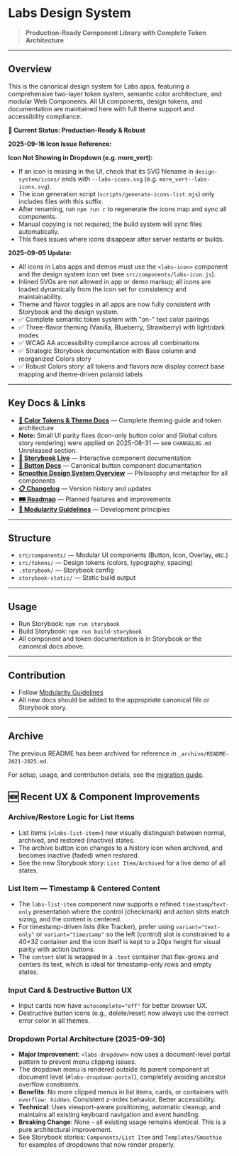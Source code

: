 # Labs Design System

> **Production-Ready Component Library with Complete Token Architecture**

---

## Overview

This is the canonical design system for Labs apps, featuring a comprehensive two-layer token system, semantic color architecture, and modular Web Components. All UI components, design tokens, and documentation are maintained here with full theme support and accessibility compliance.


**🎯 Current Status: Production-Ready & Robust**

**2025-09-16 Icon Issue Reference:**

**Icon Not Showing in Dropdown (e.g. more_vert):**
- If an icon is missing in the UI, check that its SVG filename in `design-system/icons/` ends with `--labs-icons.svg` (e.g. `more_vert--labs-icons.svg`).
- The icon generation script (`scripts/generate-icons-list.mjs`) only includes files with this suffix.
- After renaming, run `npm run r` to regenerate the icons map and sync all components.
- Manual copying is not required; the build system will sync files automatically.
- This fixes issues where icons disappear after server restarts or builds.

**2025-09-05 Update:**
- All icons in Labs apps and demos must use the `<labs-icon>` component and the design system icon set (see `src/components/labs-icon.js`).
- Inlined SVGs are not allowed in app or demo markup; all icons are loaded dynamically from the icon set for consistency and maintainability.
- Theme and flavor toggles in all apps are now fully consistent with Storybook and the design system.
- ✅ Complete semantic token system with "on-" text color pairings
- ✅ Three-flavor theming (Vanilla, Blueberry, Strawberry) with light/dark modes
- ✅ WCAG AA accessibility compliance across all combinations
- ✅ Strategic Storybook documentation with Base column and reorganized Colors story
- ✅ Robust Colors story: all tokens and flavors now display correct base mapping and theme-driven polaroid labels

---



## Key Docs & Links

- **[🎨 Color Tokens & Theme Docs](src/styles/COLORS-DOCS.md)** — Complete theming guide and token architecture
 - **Note:** Small UI parity fixes (icon-only button color and Global colors story rendering) were applied on 2025-08-31 — see `CHANGELOG.md` Unreleased section.
- **[🎨 Storybook Live](https://dreisdesign.github.io/labs/design-system/)** — Interactive component documentation
- **[🔘 Button Docs](src/components/labs-button/BUTTON-DOCS.md)** — Canonical button component documentation
- **[Smoothie Design System Overview](smoothie.md)** — Philosophy and metaphor for all components
- **[📋 Changelog](CHANGELOG.md)** — Version history and updates
- **[🛤️ Roadmap](ROADMAP.md)** — Planned features and improvements
- **[📐 Modularity Guidelines](../.github/instructions/Modularity.instructions.md)** — Development principles

---

## Structure

- `src/components/` — Modular UI components (Button, Icon, Overlay, etc.)
- `src/tokens/` — Design tokens (colors, typography, spacing)
- `.storybook/` — Storybook config
- `storybook-static/` — Static build output

---

## Usage

- Run Storybook: `npm run storybook`
- Build Storybook: `npm run build-storybook`
- All component and token documentation is in Storybook or the canonical docs above.

---

## Contribution

- Follow [Modularity Guidelines](../.github/instructions/Modularity.instructions.md)
- All new docs should be added to the appropriate canonical file or Storybook story.

---

## Archive

The previous README has been archived for reference in `_archive/README-2021-2025.md`.

For setup, usage, and contribution details, see the [migration guide](../_dev/_documents/DESIGN-SYSTEM-MIGRATION-GUIDE.md).

## 🆕 Recent UX & Component Improvements

### Archive/Restore Logic for List Items
- List items (`<labs-list-item>`) now visually distinguish between normal, archived, and restored (inactive) states.
- The archive button icon changes to a history icon when archived, and becomes inactive (faded) when restored.
- See the new Storybook story: `List Item/Archived` for a live demo of all states.

### List Item — Timestamp & Centered Content
- The `labs-list-item` component now supports a refined `timestamp`/`text-only` presentation where the control (checkmark) and action slots match sizing, and the content is centered.
- For timestamp-driven lists (like Tracker), prefer using `variant="text-only"` or `variant="timestamp"` so the left (control) slot is constrained to a 40×32 container and the icon itself is kept to a 20px height for visual parity with action buttons.
- The `content` slot is wrapped in a `.text` container that flex-grows and centers its text, which is ideal for timestamp-only rows and empty states.

### Input Card & Destructive Button UX
- Input cards now have `autocomplete="off"` for better browser UX.
- Destructive button icons (e.g., delete/reset) now always use the correct error color in all themes.

### Dropdown Portal Architecture (2025-09-30)
- **Major Improvement**: `<labs-dropdown>` now uses a document-level portal pattern to prevent menu clipping issues.
- The dropdown menu is rendered outside its parent component at document level (`#labs-dropdown-portal`), completely avoiding ancestor overflow constraints.
- **Benefits**: No more clipped menus in list items, cards, or containers with `overflow: hidden`. Consistent z-index behavior. Better accessibility.
- **Technical**: Uses viewport-aware positioning, automatic cleanup, and maintains all existing keyboard navigation and event handling.
- **Breaking Change**: None - all existing usage remains identical. This is a pure architectural improvement.
- See Storybook stories: `Components/List Item` and `Templates/Smoothie` for examples of dropdowns that now render properly.
